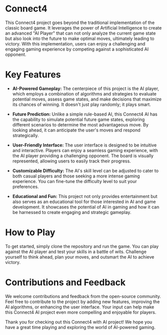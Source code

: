 # Connect4
This Connect4 project goes beyond the traditional implementation of the classic board game. It leverages the power of Artificial Intelligence to create an advanced "AI Player" that can not only analyze the current game state but also look into the future to make optimal moves, ultimately leading to victory. With this implementation, users can enjoy a challenging and engaging gaming experience by competing against a sophisticated AI opponent.

# Key Features

- **AI-Powered Gameplay:** The centerpiece of this project is the AI player, which employs a combination of algorithms and strategies to evaluate potential moves, assess game states, and make decisions that maximize its chances of winning. It doesn't just play randomly; it plays smart.

- **Future Prediction:** Unlike a simple rule-based AI, this Connect4 AI has the capability to simulate potential future game states, exploring different scenarios to determine the most advantageous move. By looking ahead, it can anticipate the user's moves and respond strategically.

- **User-Friendly Interface:** The user interface is designed to be intuitive and interactive. Players can enjoy a seamless gaming experience, with the AI player providing a challenging opponent. The board is visually represented, allowing users to easily track their progress.

- **Customizable Difficulty:** The AI's skill level can be adjusted to cater to both casual players and those seeking a more intense gaming experience. You can fine-tune the difficulty level to suit your preferences.

- **Educational and Fun:** This project not only provides entertainment but also serves as an educational tool for those interested in AI and game development. It showcases the potential of AI in gaming and how it can be harnessed to create engaging and strategic gameplay.


# How to Play
To get started, simply clone the repository and run the game. You can play against the AI player and test your skills in a battle of wits. Challenge yourself to think ahead, plan your moves, and outsmart the AI to achieve victory.

# Contributions and Feedback

We welcome contributions and feedback from the open-source community. Feel free to contribute to the project by adding new features, improving the AI algorithms, or enhancing the user interface. Your input can help make this Connect4 AI project even more compelling and enjoyable for players.

Thank you for checking out this Connect4 with AI project! We hope you have a great time playing and exploring the world of AI-powered gaming.

